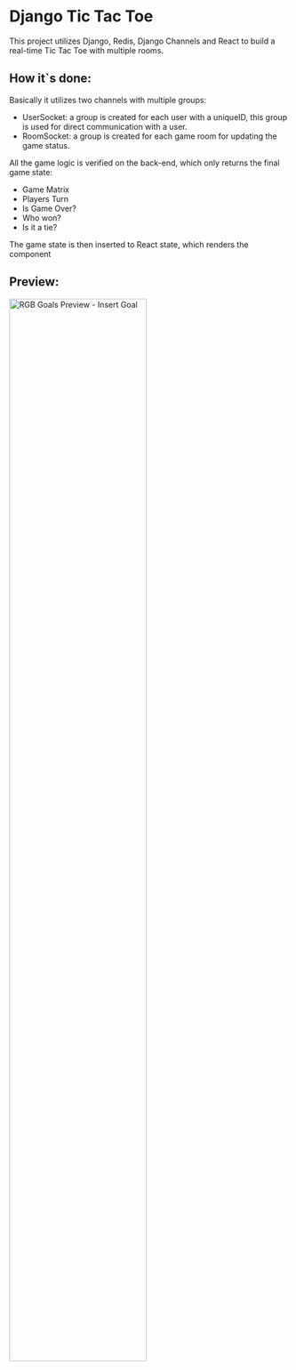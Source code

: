 # Django Tic Tac Toe

This project utilizes Django, Redis, Django Channels and React to build a real-time Tic Tac Toe with multiple rooms.

## How it`s done:
Basically it utilizes two channels with multiple groups:
- UserSocket: a group is created for each user with a uniqueID, this group is used for direct communication with a user.
- RoomSocket: a group is created for each game room for updating the game status.

All the game logic is verified on the back-end, which only returns the final game state:
- Game Matrix
- Players Turn
- Is Game Over?
- Who won?
- Is it a tie?

The game state is then inserted to React state, which renders the component

## Preview:
<img src="./readme/preview.gif" alt="RGB Goals Preview - Insert Goal" width="70%"/>


